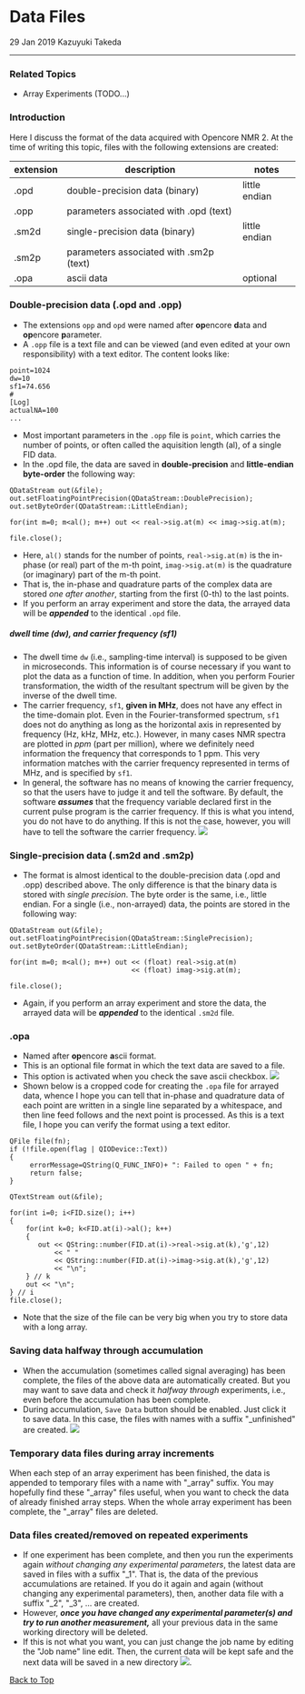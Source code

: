 # Data Files
29 Jan 2019 Kazuyuki Takeda
- - -
### Related Topics
- Array Experiments (TODO...)

### Introduction
Here I discuss the format of the data acquired with Opencore NMR 2. At the time of writing this topic, files with the following extensions are created:

extension  | description  | notes
--|---|--
.opd  | double-precision data (binary)  | little endian
.opp  | parameters associated with .opd (text)  |  
.sm2d  | single-precision data (binary)  | little endian
.sm2p  | parameters associated with .sm2p (text)  |  
.opa  | ascii data | optional |



### Double-precision data (.opd and .opp)
- The extensions `opp` and `opd` were named after **op**encore **d**ata and **op**encore **p**arameter.
- A `.opp` file is a text file and can be viewed (and even edited at your own responsibility) with a text editor. The content looks like:

```
point=1024
dw=10
sf1=74.656
#
[Log]
actualNA=100
...
```

- Most important parameters in the `.opp` file is `point`, which carries the number of points, or often called the aquisition length (al), of a single FID data.  
- In the .opd file, the data are saved in **double-precision** and **little-endian byte-order** the following way:

```
QDataStream out(&file);
out.setFloatingPointPrecision(QDataStream::DoublePrecision);
out.setByteOrder(QDataStream::LittleEndian);

for(int m=0; m<al(); m++) out << real->sig.at(m) << imag->sig.at(m);

file.close();
```

- Here, `al()` stands for the number of points, `real->sig.at(m)` is the in-phase (or real) part of the m-th point, `imag->sig.at(m)` is the quadrature (or imaginary) part of the m-th point.
- That is, the in-phase and quadrature parts of the complex data are stored *one after another*, starting from the first (0-th) to the last points.
- If you perform an array experiment and store the data, the arrayed data will be ***appended*** to the identical `.opd` file.

##### dwell time (dw), and carrier frequency (sf1)
- The dwell time `dw` (i.e., sampling-time interval) is supposed to be given in microseconds. This information is of course necessary if you want to plot the data as a function of time. In addition, when you perform Fourier transformation, the width of the resultant spectrum will be given by the inverse of the dwell time.
- The carrier frequency, `sf1`, **given in MHz**, does not have any effect in the time-domain plot. Even in the Fourier-transformed spectrum, `sf1` does not do anything as long as the horizontal axis in represented by frequency (Hz, kHz, MHz, etc.). However, in many cases NMR spectra are plotted in *ppm* (part per million), where we definitely need information the frequency that corresponds to 1 ppm. This very information matches with the carrier frequency represented in terms of MHz, and is specified by `sf1`.
- In general, the software has no means of knowing the carrier frequency, so that the users have to judge it and tell the software. By default, the software ***assumes*** that the frequency variable declared first in the current pulse program is the carrier frequency. If this is what you intend, you do not have to do anything. If this is not the case, however, you will have to tell the software the carrier frequency.
![](carrierFreq1.png)




### Single-precision data (.sm2d and .sm2p)
- The format is almost identical to the double-precision data (.opd and .opp) described above. The only difference is that the binary data is stored with *single precision*. The byte order is the same, i.e., little endian. For a single (i.e., non-arrayed) data, the points are stored in the following way:

```
QDataStream out(&file);
out.setFloatingPointPrecision(QDataStream::SinglePrecision);
out.setByteOrder(QDataStream::LittleEndian);

for(int m=0; m<al(); m++) out << (float) real->sig.at(m)
                              << (float) imag->sig.at(m);

file.close();
```

- Again, if you perform an array experiment and store the data, the arrayed data will be ***appended*** to the identical `.sm2d` file.


### .opa
- Named after **op**encore **a**scii format.  
- This is an optional file format in which the text data are saved to a file.
- This option is activated when you check the save ascii checkbox.
![](saveAscii.png)
- Shown below is a cropped code for creating the `.opa`  file for arrayed data, whence I hope you can tell that in-phase and quadrature data of each point are written in a single line separated by a whitespace, and then line feed follows and the next point is processed. As this is a text file, I hope you can verify the format using a text editor.

```
QFile file(fn);
if (!file.open(flag | QIODevice::Text))
{
     errorMessage=QString(Q_FUNC_INFO)+ ": Failed to open " + fn;
     return false;
}

QTextStream out(&file);

for(int i=0; i<FID.size(); i++)
{
    for(int k=0; k<FID.at(i)->al(); k++)
    {
       out << QString::number(FID.at(i)->real->sig.at(k),'g',12)
           << " "
           << QString::number(FID.at(i)->imag->sig.at(k),'g',12)
           << "\n";
    } // k
    out << "\n";
} // i
file.close();
```

- Note that the size of the file can be very big when you try to store data with a long array.


### Saving data halfway through accumulation
- When the accumulation (sometimes called signal averaging) has been complete, the files of the above data are automatically created. But you may want to save data and check it *halfway through* experiments, i.e., even before the accumulation has been complete.
- During accumulation, `Save Data` button should be enabled. Just click it to save data. In this case, the files with names with a suffix "_unfinished" are created.
![](saveHalfway.png)


### Temporary data files during array increments
When each step of an array experiment has been finished, the data is appended to temporary files with a name with "_array" suffix. You may hopefully find these "_array" files useful, when you want to check the data of already finished array steps. When the whole array experiment has been complete, the "_array" files are deleted.


### Data files created/removed on repeated experiments
- If one experiment has been complete, and then you run the experiments again *without changing any experimental parameters*, the latest data are saved in files with a suffix "_1". That is, the data of the previous accumulations are retained. If you do it again and again (without changing any experimental parameters), then, another data file with a suffix "_2", "_3", ... are created.
- However, ***once you have changed any experimental parameter(s) and try to run another measurement,*** all your previous data in the same working directory will be deleted.
- If this is not what you want, you can just change the job name by editing the "Job name" line edit. Then, the current data will be kept safe and the next data will be saved in a new directory
![](jobName.png).


[Back to Top](../../index.md)

